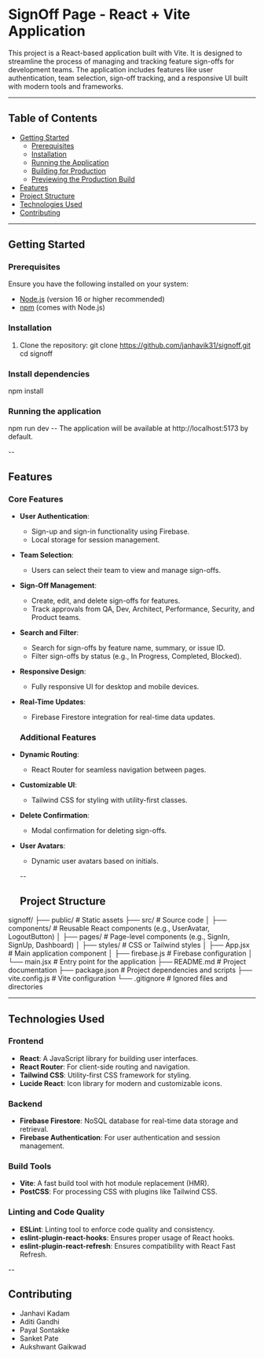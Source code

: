 # SignOff Page - React + Vite Application

This project is a React-based application built with Vite. It is designed to streamline the process of managing and tracking feature sign-offs for development teams. The application includes features like user authentication, team selection, sign-off tracking, and a responsive UI built with modern tools and frameworks.

---

## Table of Contents
- [Getting Started](#getting-started)
  - [Prerequisites](#prerequisites)
  - [Installation](#installation)
  - [Running the Application](#running-the-application)
  - [Building for Production](#building-for-production)
  - [Previewing the Production Build](#previewing-the-production-build)
- [Features](#features)
- [Project Structure](#project-structure)
- [Technologies Used](#technologies-used)
- [Contributing](#contributing)

---

## Getting Started

### Prerequisites
Ensure you have the following installed on your system:
- [Node.js](https://nodejs.org/) (version 16 or higher recommended)
- [npm](https://www.npmjs.com/) (comes with Node.js)

### Installation
1. Clone the repository:
   git clone https://github.com/janhavik31/signoff.git
   cd signoff

### Install dependencies
npm install

### Running the application
npm run dev
-- The application will be available at http://localhost:5173 by default.

--

## Features

### Core Features
- **User Authentication**:
  - Sign-up and sign-in functionality using Firebase.
  - Local storage for session management.
- **Team Selection**:
  - Users can select their team to view and manage sign-offs.
- **Sign-Off Management**:
  - Create, edit, and delete sign-offs for features.
  - Track approvals from QA, Dev, Architect, Performance, Security, and Product teams.
- **Search and Filter**:
  - Search for sign-offs by feature name, summary, or issue ID.
  - Filter sign-offs by status (e.g., In Progress, Completed, Blocked).
- **Responsive Design**:
  - Fully responsive UI for desktop and mobile devices.
- **Real-Time Updates**:
  - Firebase Firestore integration for real-time data updates.

  ### Additional Features
- **Dynamic Routing**:
  - React Router for seamless navigation between pages.
- **Customizable UI**:
  - Tailwind CSS for styling with utility-first classes.
- **Delete Confirmation**:
  - Modal confirmation for deleting sign-offs.
- **User Avatars**:
  - Dynamic user avatars based on initials.

  -- 

  ## Project Structure

signoff/
├── public/                 # Static assets
├── src/                    # Source code
│   ├── components/         # Reusable React components (e.g., UserAvatar, LogoutButton)
│   ├── pages/              # Page-level components (e.g., SignIn, SignUp, Dashboard)
│   ├── styles/             # CSS or Tailwind styles
│   ├── App.jsx             # Main application component
│   ├── firebase.js         # Firebase configuration
│   └── main.jsx            # Entry point for the application
├── README.md               # Project documentation
├── package.json            # Project dependencies and scripts
├── vite.config.js          # Vite configuration
└── .gitignore              # Ignored files and directories

---

## Technologies Used

### Frontend
- **React**: A JavaScript library for building user interfaces.
- **React Router**: For client-side routing and navigation.
- **Tailwind CSS**: Utility-first CSS framework for styling.
- **Lucide React**: Icon library for modern and customizable icons.

### Backend
- **Firebase Firestore**: NoSQL database for real-time data storage and retrieval.
- **Firebase Authentication**: For user authentication and session management.

### Build Tools
- **Vite**: A fast build tool with hot module replacement (HMR).
- **PostCSS**: For processing CSS with plugins like Tailwind CSS.

### Linting and Code Quality
- **ESLint**: Linting tool to enforce code quality and consistency.
- **eslint-plugin-react-hooks**: Ensures proper usage of React hooks.
- **eslint-plugin-react-refresh**: Ensures compatibility with React Fast Refresh.

--

## Contributing
- Janhavi Kadam
- Aditi Gandhi
- Payal Sontakke
- Sanket Pate
- Aukshwant Gaikwad
